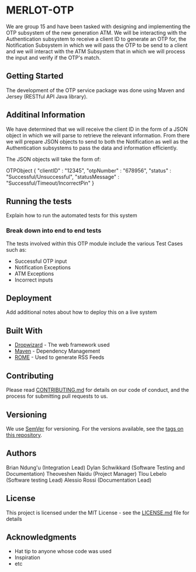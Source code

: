 # MERLOT-OTP

We are group 15 and have been tasked with designing and implementing the OTP subsystem of the new generation ATM. We will be interacting with the Authentication subsystem to receive a client ID to generate an OTP for, the Notification Subsystem in which we will pass the OTP to be send to a client and we will interact with the ATM Subsystem that in which we will process the input and verify if the OTP's match.

## Getting Started

The development of the OTP service package was done using Maven and Jersey (RESTful API Java library).

## Additinal Information
We have determined that we will receive the client ID in the form of a JSON object in which we will parse to retrieve the relevant information.
From there we will prepare JSON objects to send to both the Notification as well as the Authentication subsystems to pass the data and information efficiently.

The JSON objects will take the form of:

OTPObject { "clientID" : "12345",
            "otpNumber" : "678956",
            "status" : "Successful/Unsuccessful",
            "statusMessage" : "Successful/Timeout/IncorrectPin"
          }

## Running the tests

Explain how to run the automated tests for this system

### Break down into end to end tests

The tests involved within this OTP module include the various Test Cases such as:
- Successful OTP input
- Notification Exceptions
- ATM Exceptions
- Incorrect inputs

## Deployment

Add additional notes about how to deploy this on a live system

## Built With

* [Dropwizard](http://www.dropwizard.io/1.0.2/docs/) - The web framework used
* [Maven](https://maven.apache.org/) - Dependency Management
* [ROME](https://rometools.github.io/rome/) - Used to generate RSS Feeds

## Contributing

Please read [CONTRIBUTING.md](https://gist.github.com/PurpleBooth/b24679402957c63ec426) for details on our code of conduct, and the process for submitting pull requests to us.

## Versioning

We use [SemVer](http://semver.org/) for versioning. For the versions available, see the [tags on this repository](https://github.com/your/project/tags). 

## Authors

Brian Ndung'u (Integration Lead)
Dylan Schwikkard (Software Testing and Documentation)
Theoveshen Naidu (Project Manager)
Tlou Lebelo (Software testing Lead)
Alessio Rossi (Documentation Lead)

## License

This project is licensed under the MIT License - see the [LICENSE.md](LICENSE.md) file for details

## Acknowledgments

* Hat tip to anyone whose code was used
* Inspiration
* etc
